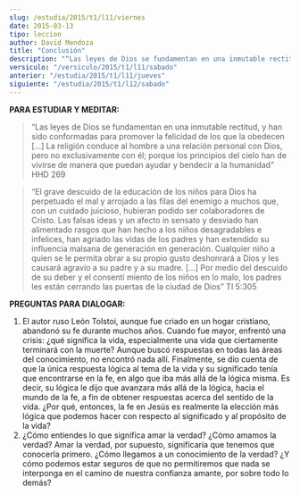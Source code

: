 ```yaml
---
slug: /estudia/2015/t1/l11/viernes
date: 2015-03-13
tipo: leccion
author: David Mendoza
title: "Conclusión"
description: "“Las leyes de Dios se fundamentan en una inmutable rectitud, y han sido conformadas para promover la felicidad de los que la obedecen [...] La religión conduce al hombre a una relación personal con Dios, pero no exclusivamente con él; porque los principios del cielo han de vivirse de manera que puedan ayudar y bendecir a la humanidad”"
versiculo: "/versiculo/2015/t1/l11/sabado"
anterior: "/estudia/2015/t1/l11/jueves"
siguiente: "/estudia/2015/t1/l12/sabado"
---
```


**PARA ESTUDIAR Y MEDITAR:**

> “Las leyes de Dios se fundamentan en una inmutable rectitud, y han sido conformadas para promover la felicidad de los que la obedecen [...] La religión conduce al hombre a una relación personal con Dios, pero no exclusivamente con él; porque los principios del cielo han de vivirse de manera que puedan ayudar y bendecir a la humanidad” HHD 269

> “El grave descuido de la educación de los niños para Dios ha perpetuado el mal y arrojado a las filas del enemigo a muchos que, con un cuidado juicioso, hubieran podido ser colaboradores de Cristo. Las falsas ideas y un afecto in sensato y desviado han alimentado rasgos que han hecho a los niños desagradables e infelices, han agriado las vidas de los padres y han extendido su influencia malsana de generación en generación. Cualquier niño a quien se le permita obrar a su propio gusto deshonrará a Dios y les causará agravio a su padre y a su madre. [...] Por medio del descuido de su deber y el consenti miento de los niños en lo malo, los padres les están cerrando las puertas de la ciudad de Dios” TI 5:305

**PREGUNTAS PARA DIALOGAR:**

1.  El autor ruso León Tolstoi, aunque fue criado en un hogar cristiano, abandonó su fe durante muchos años. Cuando fue mayor, enfrentó una crisis: ¿qué significa la vida, especialmente una vida que ciertamente terminará con la muerte? Aunque buscó respuestas en todas las áreas del conocimiento, no encontró nada allí. Finalmente, se dio cuenta de que la única respuesta lógica al tema de la vida y su significado tenía que encontrarse en la fe, en algo que iba más allá de la lógica misma. Es decir, su lógica le dijo que avanzara más allá de la lógica, hacia el mundo de la fe, a fin de obtener respuestas acerca del sentido de la vida. ¿Por qué, entonces, la fe en Jesús es realmente la elección más lógica que podemos hacer con respecto al significado y al propósito de la vida?
2.  ¿Cómo entiendes lo que significa amar la verdad? ¿Cómo amamos la verdad? Amar la verdad, por supuesto, significaría que tenemos que conocerla primero. ¿Cómo llegamos a un conocimiento de la verdad? ¿Y cómo podemos estar seguros de que no permitiremos que nada se interponga en el camino de nuestra confianza amante, por sobre todo lo demás?
